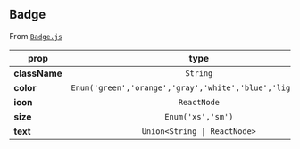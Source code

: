 
## Badge

From [`Badge.js`](Badge.js)



prop | type | default | required | description
---- | :----: | :-------: | :--------: | -----------
**className** | `String` |  | :x: | 
**color** | `Enum('green','orange','gray','white','blue','lightblue')` | `'white'` | :x: | 
**icon** | `ReactNode` | `null` | :x: | 
**size** | `Enum('xs','sm')` | `'sm'` | :x: | 
**text** | `Union<String \| ReactNode>` | `''` | :x: | 



